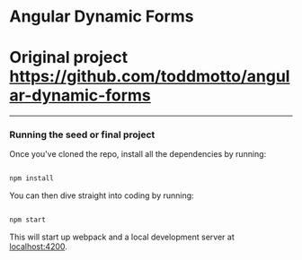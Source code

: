 # Angular Dynamic Forms

# Original project https://github.com/toddmotto/angular-dynamic-forms

---

### Running the seed or final project


Once you've cloned the repo, install all the dependencies by running:

```bash

npm install
```

You can then dive straight into coding by running:

```bash

npm start
```

This will start up webpack and a local development server at [localhost:4200](http://localhost:4200).
